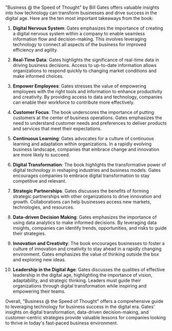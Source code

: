 "Business @ the Speed of Thought" by Bill Gates offers valuable insights into how technology can transform businesses and drive success in the digital age. Here are the ten most important takeaways from the book:

1. **Digital Nervous System**: Gates emphasizes the importance of creating a digital nervous system within a company to enable seamless information flow and decision-making. This involves leveraging technology to connect all aspects of the business for improved efficiency and agility.

2. **Real-Time Data**: Gates highlights the significance of real-time data in driving business decisions. Access to up-to-date information allows organizations to respond quickly to changing market conditions and make informed choices.

3. **Empower Employees**: Gates stresses the value of empowering employees with the right tools and information to enhance productivity and creativity. By providing access to data and technology, companies can enable their workforce to contribute more effectively.

4. **Customer Focus**: The book underscores the importance of putting customers at the center of business operations. Gates emphasizes the need to understand customer needs and preferences to deliver products and services that meet their expectations.

5. **Continuous Learning**: Gates advocates for a culture of continuous learning and adaptation within organizations. In a rapidly evolving business landscape, companies that embrace change and innovation are more likely to succeed.

6. **Digital Transformation**: The book highlights the transformative power of digital technology in reshaping industries and business models. Gates encourages companies to embrace digital transformation to stay competitive and relevant.

7. **Strategic Partnerships**: Gates discusses the benefits of forming strategic partnerships with other organizations to drive innovation and growth. Collaborations can help businesses access new markets, technologies, and resources.

8. **Data-driven Decision Making**: Gates emphasizes the importance of using data analytics to make informed decisions. By leveraging data insights, companies can identify trends, opportunities, and risks to guide their strategies.

9. **Innovation and Creativity**: The book encourages businesses to foster a culture of innovation and creativity to stay ahead in a rapidly changing environment. Gates emphasizes the value of thinking outside the box and exploring new ideas.

10. **Leadership in the Digital Age**: Gates discusses the qualities of effective leadership in the digital age, highlighting the importance of vision, adaptability, and strategic thinking. Leaders must guide their organizations through digital transformation while inspiring and empowering their teams.

Overall, "Business @ the Speed of Thought" offers a comprehensive guide to leveraging technology for business success in the digital era. Gates' insights on digital transformation, data-driven decision-making, and customer-centric strategies provide valuable lessons for companies looking to thrive in today's fast-paced business environment.